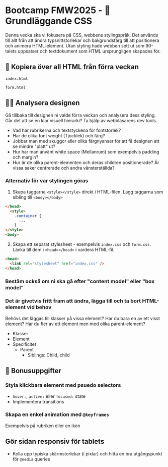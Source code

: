 # Bootcamp FMW2025 - 🎨 Grundläggande CSS

Denna vecka ska vi fokusera på CSS, webbens stylingspråk. Det används till allt från att ändra typsnittstorlekar och bakgrundsfärg till att positionera och animera HTML-element. Utan styling hade webben sett ut som 90-talets uppsatser och textdokument som HTML ursprungligen skapades för.

## 🧱 Kopiera över all HTML från förra veckan

`index.html`

`form.html`

## 🕵️‍♂️ Analysera designen

Gå tillbaka till designen ni valde förra veckan och analysera dess styling. Går det att se en klar visuell hierarki? Ta hjälp av webbläsarens dev tools.

- Vad har rubrikerna och textstyckena för fontstorlek?
- Har de olika font weight (Tjocklek) och färg?
- Jobbar man med skuggor eller olika färgnyanser för att få designen att se mindre "platt" ut?
- Hur har man använt white space (Mellanrum) som exempelvis padding och margin?
- Hur är de olika parent-elementen och deras children positionerade? Är vissa saker centrerade och andra vänsterställda?

### Alternativ för var stylingen göras

1. Skapa taggarna `<style></style>` direkt i HTML-filen. Lägg taggarna som sibling till `<body></body>`

```html
</head>
  <style>
    .container {
      ...
    }
</style>
<body>
```

2. Skapa ett separat stylesheet - exempelvis `index.css` och `form.css`. Länka till dem i `<head></head>` i vardera HTML-fil.

```html
<head>
  <link rel="stylesheet" href="index.css" />
</head>
```

### Bestäm också om ni ska gå efter "content model" eller "box model"

### Det är givetvis fritt fram att ändra, lägga till och ta bort HTML-element vid behov

Behövs det läggas till klasser på vissa element? Har du bara en av ett visst element? Har du fler av ett element men med olika parent-element?

- Klasser
- Element
- Specificitet
  - Parent
    - Siblings: Child, child

## 🎁 Bonusuppgifter

### Styla klickbara element med psuedo selectors

- `hover:`, `active:` eller `focused:` state
- Implementera transitions

### Skapa en enkel animation med `@keyframes`

Exempelvis på rubriken eller en ikon

## Gör sidan responsiv för tablets

- Kolla upp typiska skärmstorlekar (i pixlar) och hitta en bra utgångspunkt för `@media` queries

